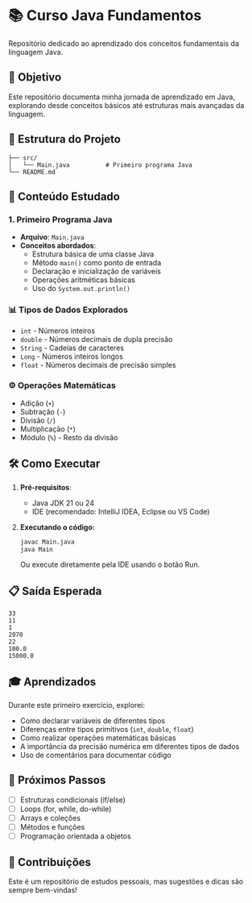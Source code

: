 # 📚 Curso Java Fundamentos

Repositório dedicado ao aprendizado dos conceitos fundamentais da linguagem Java.

## 🎯 Objetivo

Este repositório documenta minha jornada de aprendizado em Java, explorando desde conceitos básicos até estruturas mais avançadas da linguagem.

## 📂 Estrutura do Projeto

```
├── src/
│   └── Main.java          # Primeiro programa Java
└── README.md
```

## 🚀 Conteúdo Estudado

### 1. Primeiro Programa Java
- **Arquivo**: `Main.java`
- **Conceitos abordados**:
  - Estrutura básica de uma classe Java
  - Método `main()` como ponto de entrada
  - Declaração e inicialização de variáveis
  - Operações aritméticas básicas
  - Uso do `System.out.println()`

### 📊 Tipos de Dados Explorados
- `int` - Números inteiros
- `double` - Números decimais de dupla precisão
- `String` - Cadeias de caracteres
- `Long` - Números inteiros longos
- `float` - Números decimais de precisão simples

### ⚙️ Operações Matemáticas
- Adição (`+`)
- Subtração (`-`)
- Divisão (`/`)
- Multiplicação (`*`)
- Módulo (`%`) - Resto da divisão

## 🛠️ Como Executar

1. **Pré-requisitos**:
   - Java JDK 21 ou 24
   - IDE (recomendado: IntelliJ IDEA, Eclipse ou VS Code)

2. **Executando o código**:
   ```bash
   javac Main.java
   java Main
   ```

   Ou execute diretamente pela IDE usando o botão Run.

## 📋 Saída Esperada

```
33
11
1
2070
22
100.0
15000.0
```

## 🎓 Aprendizados

Durante este primeiro exercício, explorei:
- Como declarar variáveis de diferentes tipos
- Diferenças entre tipos primitivos (`int`, `double`, `float`)
- Como realizar operações matemáticas básicas
- A importância da precisão numérica em diferentes tipos de dados
- Uso de comentários para documentar código

## 📝 Próximos Passos

- [ ] Estruturas condicionais (if/else)
- [ ] Loops (for, while, do-while)
- [ ] Arrays e coleções
- [ ] Métodos e funções
- [ ] Programação orientada a objetos

## 🤝 Contribuições

Este é um repositório de estudos pessoais, mas sugestões e dicas são sempre bem-vindas!
